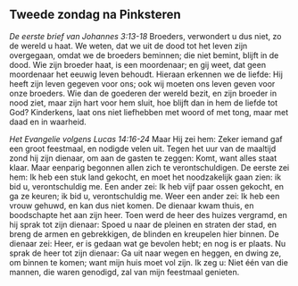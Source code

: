 ## Tweede zondag na Pinksteren

*De eerste brief van Johannes 3:13-18*
Broeders, verwondert u dus niet, zo de wereld u haat. We weten, dat we uit de dood tot het leven zijn overgegaan, omdat we de broeders beminnen; die niet bemint, blijft in de dood. Wie zijn broeder haat, is een moordenaar; en gij weet, dat geen moordenaar het eeuwig leven behoudt. Hieraan erkennen we de liefde: Hij heeft zijn leven gegeven voor ons; ook wij moeten ons leven geven voor onze broeders. Wie dan de goederen der wereld bezit, en zijn broeder in nood ziet, maar zijn hart voor hem sluit, hoe blijft dan in hem de liefde tot God? Kinderkens, laat ons niet liefhebben met woord of met tong, maar met daad en in waarheid. 

*Het Evangelie volgens Lucas 14:16-24*
Maar Hij zei hem: Zeker iemand gaf een groot feestmaal, en nodigde velen uit. Tegen het uur van de maaltijd zond hij zijn dienaar, om aan de gasten te zeggen: Komt, want alles staat klaar. Maar eenparig begonnen allen zich te verontschuldigen. De eerste zei hem: Ik heb een stuk land gekocht, en moet het noodzakelijk gaan zien: ik bid u, verontschuldig me. Een ander zei: Ik heb vijf paar ossen gekocht, en ga ze keuren; ik bid u, verontschuldig me. Weer een ander zei: Ik heb een vrouw gehuwd, en kan dus niet komen. De dienaar kwam thuis, en boodschapte het aan zijn heer. Toen werd de heer des huizes vergramd, en hij sprak tot zijn dienaar: Spoed u naar de pleinen en straten der stad, en breng de armen en gebrekkigen, de blinden en kreupelen hier binnen. De dienaar zei: Heer, er is gedaan wat ge bevolen hebt; en nog is er plaats. Nu sprak de heer tot zijn dienaar: Ga uit naar wegen en heggen, en dwing ze, om binnen te komen; want mijn huis moet vol zijn. Ik zeg u: Niet één van die mannen, die waren genodigd, zal van mijn feestmaal genieten. 

